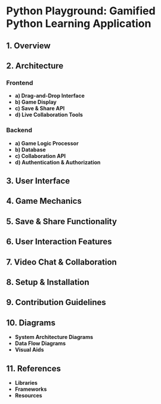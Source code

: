 # Python Playground: Gamified Python Learning Application

## 1. Overview

## 2. Architecture

### Frontend

- **a) Drag-and-Drop Interface**
- **b) Game Display**
- **c) Save & Share API**
- **d) Live Collaboration Tools**

### Backend

- **a) Game Logic Processor**
- **b) Database**
- **c) Collaboration API**
- **d) Authentication & Authorization**

## 3. User Interface

## 4. Game Mechanics

## 5. Save & Share Functionality

## 6. User Interaction Features

## 7. Video Chat & Collaboration

## 8. Setup & Installation

## 9. Contribution Guidelines

## 10. Diagrams

- **System Architecture Diagrams**
- **Data Flow Diagrams**
- **Visual Aids**

## 11. References

- **Libraries**
- **Frameworks**
- **Resources**